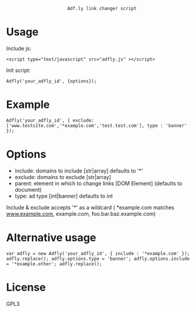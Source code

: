                            Adf.ly link changer script

Usage
=====
Include js:

`<script type="text/javascript" src="adfly.js" ></script>`

Init script:

`Adfly('your_adfly_id', {options});`

Example
=======

`Adfly('your_adfly_id', {
    exclude: ['www.testsite.com','*example.com','test.test.com'],
    type : 'banner'
});`

Options
=======

 * include: domains to include [str|array] defaults to '*'
 * exclude: domains to exclude [str|array]
 * parent: element in which to change links [DOM Element] (defaults to document)
 * type: ad type [int|banner] defaults to int

Include & exclude accepts '*' as a wildcard ( *example.com matches www.example.com, example.com, foo.bar.baz.example.com)

Alternative usage
=================

`var adfly = new Adfly('your_adfly_id', { include : '*example.com' });
adfly.replace();
adfly.options.type = 'banner';
adfly.options.include = '*example.other';
adfly.replace();`

License
=======

GPL3

